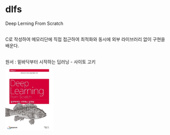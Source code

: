 # dlfs
Deep Lerning From Scratch

<br/>
C로 작성하여 메모리단에 직접 접근하여 최적화와 동시에 외부 라이브러리 없이 구현을 배운다.

<br/>
<br/>

원서 : 밑바닥부터 시작하는 딥러닝 - 사이토 고키

<img src="./imgs/book_image.jpeg" width="30%" height="30%">